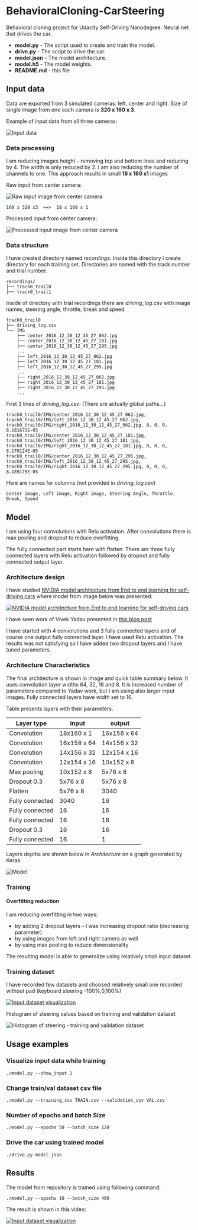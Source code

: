 # BehavioralCloning-CarSteering

Behavioral cloning project for Udacity Self-Driving Nanodegree. Neural net that drives the car.

- **model.py** - The script used to create and train the model.
- **drive.py** - The script to drive the car.
- **model.json** - The model architecture.
- **model.h5** - The model weights.
- **README.md** - this file

## Input data

Data are exported from 3 simulated cameras: left, center and right. Size of single image from one each camera is **320 x 160 x 3**.

Example of input data from all three cameras:

![Input data](images/input_data.png)


### Data processing

I am reducing images height - removing top and bottom lines and reducing by 4. The width is only reduced by 2. I am also reducing the number of channels to one. This approach results in small **18 x 160 x1** images


Raw input from center camera:

![Raw input image from center camera](images/raw.jpg)

```
160 x 320 x3  ==>  18 x 160 x 1
```
Processed input from center camera:

![Processed input image from center camera](images/processed.jpg)

### Data structure

I have created directory named *recordings*. Inside this directory I create directory for each training set. Directories are named with the track number and trial number.
```
recordings/
├── track0_trail0
├── track0_trail1
```
Inside of directory with trial recordings there are *driving_log.csv* with image names, steering angle, throttle, break and speed.
```
track0_trail0
├── driving_log.csv
└── IMG
    ├── center_2016_12_30_12_45_27_062.jpg
    ├── center_2016_12_30_12_45_27_181.jpg
    ├── center_2016_12_30_12_45_27_295.jpg
    ...
    ├── left_2016_12_30_12_45_27_062.jpg
    ├── left_2016_12_30_12_45_27_181.jpg
    ├── left_2016_12_30_12_45_27_295.jpg
    ...
    ├── right_2016_12_30_12_45_27_062.jpg
    ├── right_2016_12_30_12_45_27_181.jpg
    ├── right_2016_12_30_12_45_27_295.jpg
    ...
```
First 3 lines of *driving_log.csv*: (There are actually global paths...)
```
track0_trail0/IMG/center_2016_12_30_12_45_27_062.jpg, track0_trail0/IMG/left_2016_12_30_12_45_27_062.jpg, track0_trail0/IMG/right_2016_12_30_12_45_27_062.jpg, 0, 0, 0, 8.181675E-05
track0_trail0/IMG/center_2016_12_30_12_45_27_181.jpg, track0_trail0/IMG/left_2016_12_30_12_45_27_181.jpg, track0_trail0/IMG/right_2016_12_30_12_45_27_181.jpg, 0, 0, 0, 8.170124E-05
track0_trail0/IMG/center_2016_12_30_12_45_27_295.jpg, track0_trail0/IMG/left_2016_12_30_12_45_27_295.jpg, track0_trail0/IMG/right_2016_12_30_12_45_27_295.jpg, 0, 0, 0, 8.189175E-05
```
Here are names for columns (not provided in *driving_log.csv*)
```
Center image, Left image, Right image, Steering Angle, Throttle, Break, Speed
```

## Model

I am using four convolutions with Relu activation. After convolutions there is max pooling and dropout to reduce overfitting.

The fully connected part starts here with flatten. There are three fully connected layers with Relu activation followed by dropout and fully connected output layer.


### Architecture design

I have studied [NVIDIA model architecture from End to end learning for self-driving cars](https://images.nvidia.com/content/tegra/automotive/images/2016/solutions/pdf/end-to-end-dl-using-px.pdf)
where model from image below was presented:

[![NVIDIA model architecture from End to end learning for self-driving cars](images/nvidia-model.png)](https://images.nvidia.com/content/tegra/automotive/images/2016/solutions/pdf/end-to-end-dl-using-px.pdf)

I have seen work of Vivek Yadav presented in [this blog post](https://chatbotslife.com/learning-human-driving-behavior-using-nvidias-neural-network-model-and-image-augmentation-80399360efee)

I have started with 4 convolutions and 3 fully connected layers and of course one output fully connected layer. I have used Relu activation.
The results was not satisfying so I have added two dropout layers and I have tuned parameters.

### Architecture Characteristics

The final architecture is shown in image and quick table summary below. It uses convolution layer widths 64, 32, 16 and 8. It is increased number of parameters compared to Yadav work, but I am using also larger input images. Fully connected layers have width set to 16.

Table presents layers with their parameters.

Layer type | input | output
-----------|-------|-------
Convolution|18x160 x 1 | 16x158 x 64
Convolution|16x158 x 64| 14x156 x 32
Convolution|14x156 x 32| 12x154 x 16
Convolution|12x154 x 16| 10x152 x 8
Max pooling|10x152 x 8| 5x76 x 8
Dropout  0.3|5x76 x 8|5x76 x 8
Flatten    |5x76 x 8   | 3040
Fully connected|3040|16
Fully connected|16|16
Fully connected|16|16
Dropout  0.3|16|16
Fully connected|16|1

Layers depths are shown below in *Architecture* on a graph generated by Keras.

![Model](images/model.png)

### Training

#### Overfitting reduction

I am reducing overfitting in two ways:

- by adding 2 dropout layers - I was increasing dropout ratio (decreasing parameter)
- by using images from left and right camera as well
- by using max pooling to reduce dimensionality

The resulting model is able to generalize using relatively small input dataset.

### Training dataset

I have recorded few datasets and choosed relatively small one recorded without pad (keyboard steering -100%,0,100%)

[![Input dataset visualization](https://img.youtube.com/vi/3LHpZjVAvwQ/0.jpg)](https://www.youtube.com/watch?v=3LHpZjVAvwQ)

Histogram of steering values based on training and validation dataset

![Histogram of steering - training and validation dataset](images/histogram.png)


## Usage examples

### Visualize input data while training

```
./model.py --show_input 1
```

### Change train/val dataset csv file

```
./model.py --training_csv TRAIN.csv --validation_csv VAL.csv
```

### Number of epochs and batch Size

```
./model.py --epochs 50 --batch_size 128
```

### Drive the car using trained model

```
./drive.py model.json
```

## Results

The model from repository is trained using following command:
```
./model.py --epochs 10 --batch_size 400
```

The result is shown in this video:

[![Input dataset visualization](https://img.youtube.com/vi/n87tdEUEMYk/0.jpg)](https://www.youtube.com/watch?v=n87tdEUEMYk)
